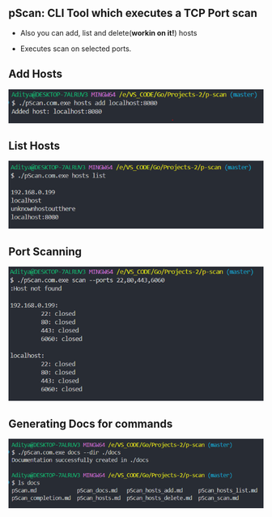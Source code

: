 ## pScan: CLI Tool which executes a TCP Port scan

- Also you can add, list and delete(<b>workin on it!</b>) hosts

- Executes scan on selected ports.

## Add Hosts
![alt text](assets/image-1.png)

## List Hosts
![alt text](assets/image-2.png)

## Port Scanning
![alt text](assets/port.png)

## Generating Docs for commands
![alt text](assets/docs.PNG)